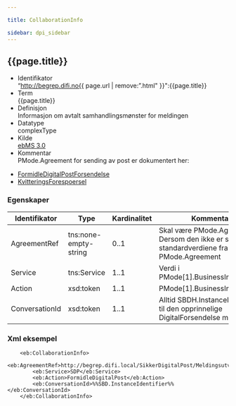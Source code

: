 ```yaml
---

title: CollaborationInfo  

sidebar: dpi_sidebar
---
```


## {{page.title}}

  - Identifikator  
    “http://begrep.difi.no{{ page.url | remove:”.html"
    }}":{{page.title}}
  - Term  
    {{page.title}}
  - Definisjon  
    Informasjon om avtalt samhandlingsmønster for meldingen
  - Datatype  
    complexType
  - Kilde  
    [ebMS 3.0](http://docs.oasis-open.org/ebxml-msg/ebms/v3.0/core/ebms-header-3_0-200704.xsd)
  - Kommentar  
    PMode.Agreement for sending av post er dokumentert her:

<!-- end list -->

  - [FormidleDigitalPostForsendelse]({{site.baseurl}}/resources/begrep/sikkerDigitalPost/transportlag/Meldingsutveksling/FormidleDigitalPostForsendelse)
  - [KvitteringsForespoersel]({{site.baseurl}}/resources/begrep/sikkerDigitalPost/transportlag/Meldingsutveksling/KvitteringsForespoersel)

### Egenskaper

| Identifikator | Type | Kardinalitet | Kommentar |
| --- | --- | --- | --- |
| AgreementRef | tns:none-empty-string | 0..1 | Skal være PMode.Agreement. Dersom den ikke er satt brukes standardverdiene fra PMode.Agreement |
| Service | tns:Service | 1..1 | Verdi i PMode\[1\].BusinessInfo.Service |
| Action | xsd:token | 1..1 | PMode\[1\].BusinessInfo.Action |
| ConversationId | xsd:token | 1..1 | Alltid SBDH.InstanceIdentifiser til den opprinnelige DigitalForsendelse meldingen |

### Xml eksempel

``` 
    <eb:CollaborationInfo>
        <eb:AgreementRef>http://begrep.difi.local/SikkerDigitalPost/Meldingsutveksling/FormidleDigitalPostForsendelse</eb:AgreementRef>
        <eb:Service>SDP</eb:Service>
        <eb:Action>FormidleDigitalPost</eb:Action>
        <eb:ConversationId>%%SBD.InstanceIdentifier%%</eb:ConversationId>
    </eb:CollaborationInfo>
```
